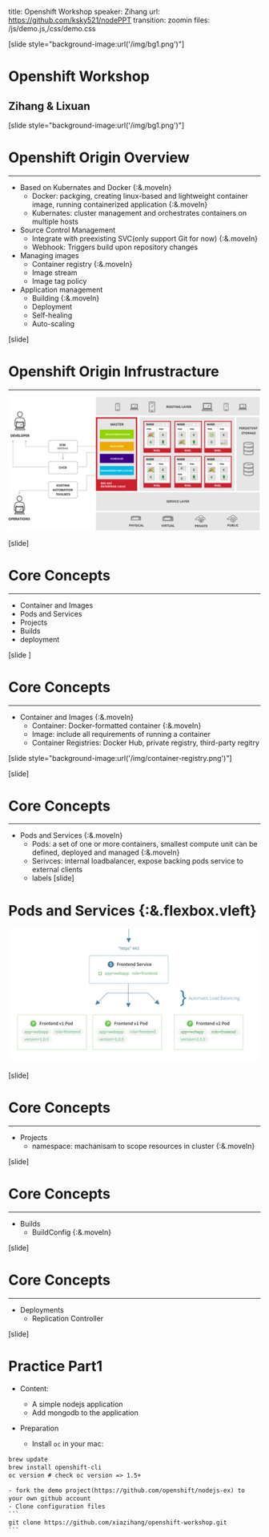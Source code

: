 title: Openshift Workshop
speaker: Zihang
url: https://github.com/ksky521/nodePPT
transition: zoomin 
files: /js/demo.js,/css/demo.css

[slide style="background-image:url('/img/bg1.png')"]

# Openshift Workshop
## Zihang & Lixuan

[slide style="background-image:url('/img/bg1.png')"]

# Openshift Origin Overview 

--- 

- Based on Kubernates and Docker {:&.moveIn}
  * Docker: packging, creating linux-based and lightweight container image, running containerized application {:&.moveIn}
  * Kubernates: cluster management and orchestrates containers on multiple hosts 
- Source Control Management 
  * Integrate with preexisting SVC(only support Git for now) {:&.moveIn} 
  * Webhook: Triggers build upon repository changes 
- Managing images  
  * Container registry {:&.moveIn}
  * Image stream 
  * Image tag policy  
- Application management 
  * Building {:&.moveIn} 
  * Deployment 
  * Self-healing 
  * Auto-scaling 

[slide]

# Openshift Origin Infrustracture 

--- 

![infrustracture](/img/openshift-infrastructure.png) 

[slide]

# Core Concepts 

--- 

- Container and Images 
- Pods and Services 
- Projects 
- Builds  
- deployment 

[slide ]

# Core Concepts 

---
- Container and Images {:&.moveIn} 
    - Container: Docker-formatted container {:&.moveIn}
    - Image: include all requirements of running a container  
    - Container Registries: Docker Hub, private registry, third-party regitry 

[slide style="background-image:url('/img/container-registry.png')"]

[slide]

# Core Concepts 

---
- Pods and Services {:&.moveIn}
  - Pods: a set of one or more containers, smallest compute unit can be defined, deployed and managed {:&.moveIn}
  - Serivces: internal loadbalancer, expose backing pods service to external clients 
  - labels
[slide]

# Pods and Services {:&.flexbox.vleft}  

![pods](/img/services.jpeg) 

[slide]

# Core Concepts

---

- Projects 
  - namespace: machanisam to scope resources in cluster {:&.moveIn} 


[slide]

# Core Concepts 

---
- Builds 
  - BuildConfig {:&.moveIn}

[slide]

# Core Concepts 

---

- Deployments 
  - Replication Controller 


[slide]

# Practice Part1

- Content:

    - A simple nodejs application 
    - Add mongodb to the application 

- Preparation
    - Install `oc` in your mac:
```
brew update 
brew install openshift-cli 
oc version # check oc version => 1.5+
```
    - fork the demo project(https://github.com/openshift/nodejs-ex) to your own github account 
    - Clone configuration files
    ```
    git clone https://github.com/xiazihang/openshift-workshop.git 
    ```

